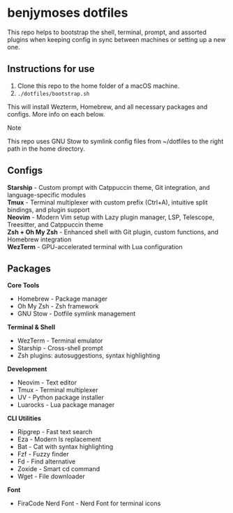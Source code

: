 # benjymoses dotfiles
This repo helps to bootstrap the shell, terminal, prompt, and assorted plugins when keeping config in sync between machines or setting up a new one.

## Instructions for use

1. Clone this repo to the home folder of a macOS machine.
2. `./dotfiles/bootstrap.sh`

This will install Wezterm, Homebrew, and all necessary packages and configs. More info on each below.

> [!NOTE]
> This repo uses GNU Stow to symlink config files from ~/dotfiles to the right path in the home directory.

## Configs

**Starship** - Custom prompt with Catppuccin theme, Git integration, and language-specific modules  
**Tmux** - Terminal multiplexer with custom prefix (Ctrl+A), intuitive split bindings, and plugin support  
**Neovim** - Modern Vim setup with Lazy plugin manager, LSP, Telescope, Treesitter, and Catppuccin theme  
**Zsh + Oh My Zsh** - Enhanced shell with Git plugin, custom functions, and Homebrew integration  
**WezTerm** - GPU-accelerated terminal with Lua configuration  

## Packages

**Core Tools**  
- Homebrew - Package manager  
- Oh My Zsh - Zsh framework  
- GNU Stow - Dotfile symlink management  

**Terminal & Shell**  
- WezTerm - Terminal emulator  
- Starship - Cross-shell prompt  
- Zsh plugins: autosuggestions, syntax highlighting  

**Development**  
- Neovim - Text editor  
- Tmux - Terminal multiplexer  
- UV - Python package installer  
- Luarocks - Lua package manager  

**CLI Utilities**  
- Ripgrep - Fast text search  
- Eza - Modern ls replacement  
- Bat - Cat with syntax highlighting  
- Fzf - Fuzzy finder  
- Fd - Find alternative  
- Zoxide - Smart cd command  
- Wget - File downloader  

**Font**  
- FiraCode Nerd Font - Nerd Font for terminal icons
